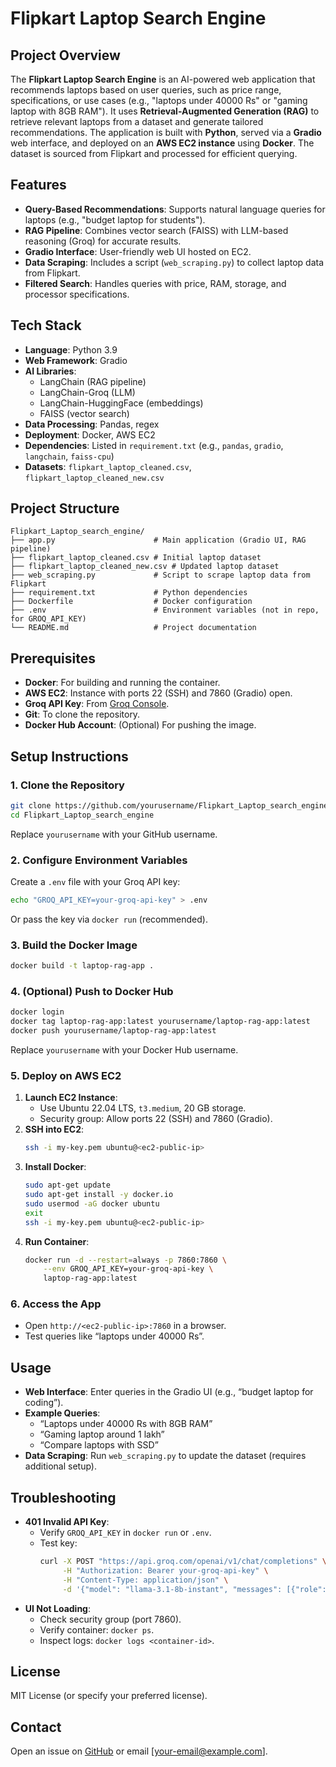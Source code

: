 # Flipkart Laptop Search Engine

## Project Overview
The **Flipkart Laptop Search Engine** is an AI-powered web application that recommends laptops based on user queries, such as price range, specifications, or use cases (e.g., "laptops under 40000 Rs" or "gaming laptop with 8GB RAM"). It uses **Retrieval-Augmented Generation (RAG)** to retrieve relevant laptops from a dataset and generate tailored recommendations. The application is built with **Python**, served via a **Gradio** web interface, and deployed on an **AWS EC2 instance** using **Docker**. The dataset is sourced from Flipkart and processed for efficient querying.

## Features
- **Query-Based Recommendations**: Supports natural language queries for laptops (e.g., "budget laptop for students").
- **RAG Pipeline**: Combines vector search (FAISS) with LLM-based reasoning (Groq) for accurate results.
- **Gradio Interface**: User-friendly web UI hosted on EC2.
- **Data Scraping**: Includes a script (`web_scraping.py`) to collect laptop data from Flipkart.
- **Filtered Search**: Handles queries with price, RAM, storage, and processor specifications.

## Tech Stack
- **Language**: Python 3.9
- **Web Framework**: Gradio
- **AI Libraries**:
  - LangChain (RAG pipeline)
  - LangChain-Groq (LLM)
  - LangChain-HuggingFace (embeddings)
  - FAISS (vector search)
- **Data Processing**: Pandas, regex
- **Deployment**: Docker, AWS EC2
- **Dependencies**: Listed in `requirement.txt` (e.g., `pandas`, `gradio`, `langchain`, `faiss-cpu`)
- **Datasets**: `flipkart_laptop_cleaned.csv`, `flipkart_laptop_cleaned_new.csv`

## Project Structure
```
Flipkart_Laptop_search_engine/
├── app.py                      # Main application (Gradio UI, RAG pipeline)
├── flipkart_laptop_cleaned.csv # Initial laptop dataset
├── flipkart_laptop_cleaned_new.csv # Updated laptop dataset
├── web_scraping.py             # Script to scrape laptop data from Flipkart
├── requirement.txt             # Python dependencies
├── Dockerfile                  # Docker configuration
├── .env                        # Environment variables (not in repo, for GROQ_API_KEY)
└── README.md                   # Project documentation
```

## Prerequisites
- **Docker**: For building and running the container.
- **AWS EC2**: Instance with ports 22 (SSH) and 7860 (Gradio) open.
- **Groq API Key**: From [Groq Console](https://console.groq.com/).
- **Git**: To clone the repository.
- **Docker Hub Account**: (Optional) For pushing the image.

## Setup Instructions

### 1. Clone the Repository
```bash
git clone https://github.com/yourusername/Flipkart_Laptop_search_engine.git
cd Flipkart_Laptop_search_engine
```
Replace `yourusername` with your GitHub username.

### 2. Configure Environment Variables
Create a `.env` file with your Groq API key:
```bash
echo "GROQ_API_KEY=your-groq-api-key" > .env
```
Or pass the key via `docker run` (recommended).

### 3. Build the Docker Image
```bash
docker build -t laptop-rag-app .
```

### 4. (Optional) Push to Docker Hub
```bash
docker login
docker tag laptop-rag-app:latest yourusername/laptop-rag-app:latest
docker push yourusername/laptop-rag-app:latest
```
Replace `yourusername` with your Docker Hub username.

### 5. Deploy on AWS EC2
1. **Launch EC2 Instance**:
   - Use Ubuntu 22.04 LTS, `t3.medium`, 20 GB storage.
   - Security group: Allow ports 22 (SSH) and 7860 (Gradio).
2. **SSH into EC2**:
   ```bash
   ssh -i my-key.pem ubuntu@<ec2-public-ip>
   ```
3. **Install Docker**:
   ```bash
   sudo apt-get update
   sudo apt-get install -y docker.io
   sudo usermod -aG docker ubuntu
   exit
   ssh -i my-key.pem ubuntu@<ec2-public-ip>
   ```
4. **Run Container**:
   ```bash
   docker run -d --restart=always -p 7860:7860 \
       --env GROQ_API_KEY=your-groq-api-key \
       laptop-rag-app:latest
   ```

### 6. Access the App
- Open `http://<ec2-public-ip>:7860` in a browser.
- Test queries like “laptops under 40000 Rs”.

## Usage
- **Web Interface**: Enter queries in the Gradio UI (e.g., “budget laptop for coding”).
- **Example Queries**:
  - “Laptops under 40000 Rs with 8GB RAM”
  - “Gaming laptop around 1 lakh”
  - “Compare laptops with SSD”
- **Data Scraping**: Run `web_scraping.py` to update the dataset (requires additional setup).

## Troubleshooting
- **401 Invalid API Key**:
  - Verify `GROQ_API_KEY` in `docker run` or `.env`.
  - Test key:
    ```bash
    curl -X POST "https://api.groq.com/openai/v1/chat/completions" \
         -H "Authorization: Bearer your-groq-api-key" \
         -H "Content-Type: application/json" \
         -d '{"model": "llama-3.1-8b-instant", "messages": [{"role": "user", "content": "Hello"}]}'
    ```
- **UI Not Loading**:
  - Check security group (port 7860).
  - Verify container: `docker ps`.
  - Inspect logs: `docker logs <container-id>`.

## License
MIT License (or specify your preferred license).

## Contact
Open an issue on [GitHub](https://github.com/yourusername/Flipkart_Laptop_search_engine) or email [your-email@example.com].